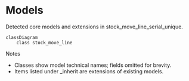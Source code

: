 # Models

Detected core models and extensions in stock_move_line_serial_unique.

```mermaid
classDiagram
    class stock_move_line
```

Notes
- Classes show model technical names; fields omitted for brevity.
- Items listed under _inherit are extensions of existing models.
